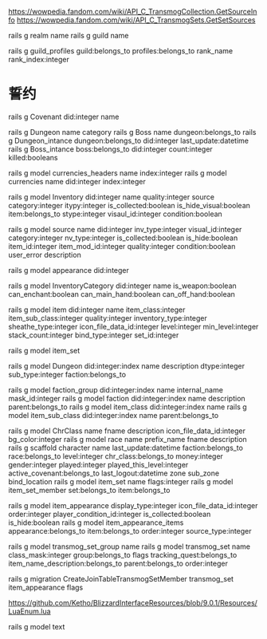 https://wowpedia.fandom.com/wiki/API_C_TransmogCollection.GetSourceInfo
https://wowpedia.fandom.com/wiki/API_C_TransmogSets.GetSetSources

rails g realm name
rails g guild name


rails g guild_profiles guild:belongs_to profiles:belongs_to rank_name rank_index:integer

# 誓约
rails g Covenant did:integer name

rails g Dungeon name category 
rails g Boss name dungeon:belongs_to 
rails g Dungeon_intance dungeon:belongs_to did:integer last_update:datetime
rails g Boss_intance boss:belongs_to did:integer count:integer killed:booleans

rails g model currencies_headers name index:integer
rails g model currencies name did:integer index:integer

rails g model Inventory did:integer name quality:integer source category:integer itypy:integer is_collected:boolean is_hide_visual:boolean item:belongs_to stype:integer visaul_id:integer condition:boolean

rails g model source name did:integer inv_type:integer visual_id:integer category:integer nv_type:integer is_collected:boolean is_hide:boolean item_id:integer item_mod_id:integer quality:integer condition:boolean user_error description

rails g model appearance did:integer 

rails g model InventoryCategory did:integer name is_weapon:boolean can_enchant:boolean can_main_hand:boolean can_off_hand:boolean

rails g model item did:integer name item_class:integer item_sub_class:integer quality:integer inventory_type:integer sheathe_type:integer icon_file_data_id:integer level:integer min_level:integer stack_count:integer bind_type:integer set_id:integer

rails g model item_set 
 
rails g model Dungeon did:integer:index name description dtype:integer sub_type:integer faction:belongs_to

rails g model faction_group did:integer:index name internal_name mask_id:integer
rails g model faction did:integer:index name description parent:belongs_to 
rails g model item_class did:integer:index name
rails g model item_sub_class did:integer:index name parent:belongs_to


rails g model ChrClass name fname description icon_file_data_id:integer bg_color:integer
rails g model race name prefix_name fname description 
rails g scaffold character name last_update:datetime faction:belongs_to race:belongs_to level:integer chr_class:belongs_to money:integer gender:integer played:integer played_this_level:integer active_covenant:belongs_to last_logout:datetime zone sub_zone bind_location
rails g model item_set name flags:integer
rails g model item_set_member set:belongs_to item:belongs_to

rails g model item_appearance display_type:integer icon_file_data_id:integer order:integer player_condition_id:integer is_collected:boolean is_hide:boolean
rails g model item_appearance_items appearance:belongs_to item:belongs_to order:integer source_type:integer

rails g model transmog_set_group name 
rails g model transmog_set name class_mask:integer group:belongs_to flags tracking_quest:belongs_to item_name_description:belongs_to parent:belongs_to order:integer

rails g migration CreateJoinTableTransmogSetMember transmog_set item_appearance flags

https://github.com/Ketho/BlizzardInterfaceResources/blob/9.0.1/Resources/LuaEnum.lua

rails g model text 